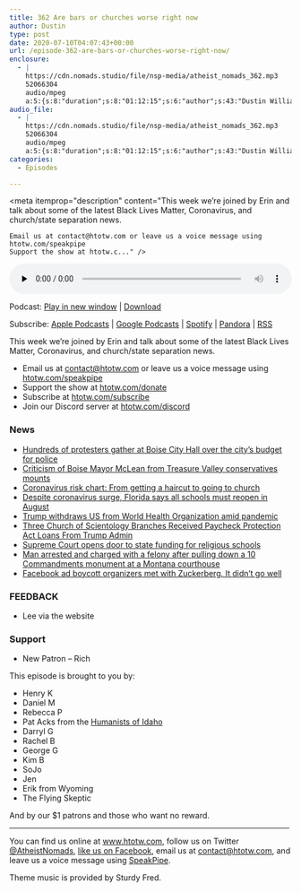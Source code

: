 ```yaml
---
title: 362 Are bars or churches worse right now
author: Dustin
type: post
date: 2020-07-10T04:07:43+00:00
url: /episode-362-are-bars-or-churches-worse-right-now/
enclosure:
  - |
    https://cdn.nomads.studio/file/nsp-media/atheist_nomads_362.mp3
    52066304
    audio/mpeg
    a:5:{s:8:"duration";s:8:"01:12:15";s:6:"author";s:43:"Dustin Williams, Lauren Studley, Erin Riley";s:8:"explicit";s:1:"1";s:13:"episode_title";s:36:"Are bars or churches worse right now";s:10:"episode_no";s:3:"362";}
audio_file:
  - |
    https://cdn.nomads.studio/file/nsp-media/atheist_nomads_362.mp3
    52066304
    audio/mpeg
    a:5:{s:8:"duration";s:8:"01:12:15";s:6:"author";s:43:"Dustin Williams, Lauren Studley, Erin Riley";s:8:"explicit";s:1:"1";s:13:"episode_title";s:36:"Are bars or churches worse right now";s:10:"episode_no";s:3:"362";}
categories:
  - Episodes

---
```

<div itemscope itemtype="http://schema.org/AudioObject">
  <meta itemprop="name" content="362 Are bars or churches worse right now" />
  
  <meta itemprop="uploadDate" content="2020-07-09T22:07:43-06:00" />
  
  <meta itemprop="encodingFormat" content="audio/mpeg" />
  
  <meta itemprop="duration" content="PT1H12M15S" />
  
  <meta itemprop="description" content="This week we’re joined by Erin and talk about some of the latest Black Lives Matter, Coronavirus, and church/state separation news.



 	Email us at contact@htotw.com or leave us a voice message using htotw.com/speakpipe
 	Support the show at htotw.c..." />
  
  <meta itemprop="contentUrl" content="https://dts.podtrac.com/redirect.mp3/cdn.nomads.studio/file/nsp-media/atheist_nomads_362.mp3" />
  
  <meta itemprop="contentSize" content="49.7" />
  </p> 
  
  <div class="powerpress_player" id="powerpress_player_8625">
    <audio class="wp-audio-shortcode" id="audio-4466-369" preload="none" style="width: 100%;" controls="controls"><source type="audio/mpeg" src="https://dts.podtrac.com/redirect.mp3/cdn.nomads.studio/file/nsp-media/atheist_nomads_362.mp3?_=369" /><a href="https://dts.podtrac.com/redirect.mp3/cdn.nomads.studio/file/nsp-media/atheist_nomads_362.mp3">https://dts.podtrac.com/redirect.mp3/cdn.nomads.studio/file/nsp-media/atheist_nomads_362.mp3</a></audio>
  </div>
</div>

<p class="powerpress_links powerpress_links_mp3">
  Podcast: <a href="https://dts.podtrac.com/redirect.mp3/cdn.nomads.studio/file/nsp-media/atheist_nomads_362.mp3" class="powerpress_link_pinw" target="_blank" title="Play in new window" onclick="return powerpress_pinw('https://htotw.com/?powerpress_pinw=4466-podcast');" rel="nofollow">Play in new window</a> | <a href="https://dts.podtrac.com/redirect.mp3/cdn.nomads.studio/file/nsp-media/atheist_nomads_362.mp3" class="powerpress_link_d" title="Download" rel="nofollow" download="atheist_nomads_362.mp3">Download</a>
</p>

<p class="powerpress_links powerpress_subscribe_links">
  Subscribe: <a href="https://podcasts.apple.com/us/podcast/humanists-take-on-the-world/id530050098?mt=2&ls=1" class="powerpress_link_subscribe powerpress_link_subscribe_itunes" target="_blank" title="Subscribe on Apple Podcasts" rel="nofollow">Apple Podcasts</a> | <a href="https://www.google.com/podcasts?feed=aHR0cDovL2F0aGVpc3Rub21hZHMubGlic3luLmNvbS9yc3M%3D" class="powerpress_link_subscribe powerpress_link_subscribe_googleplay" target="_blank" title="Subscribe on Google Podcasts" rel="nofollow">Google Podcasts</a> | <a href="https://open.spotify.com/show/3LzK2xZGike6Tc1GEMtMbr?si=LieN9SNuTpq96smuaUsH8A" class="powerpress_link_subscribe powerpress_link_subscribe_spotify" target="_blank" title="Subscribe on Spotify" rel="nofollow">Spotify</a> | <a href="https://www.pandora.com/podcast/atheist-nomads/PC:10122?corr=62071012&part=ug" class="powerpress_link_subscribe powerpress_link_subscribe_pandora" target="_blank" title="Subscribe on Pandora" rel="nofollow">Pandora</a> | <a href="https://htotw.com/feed/podcast/" class="powerpress_link_subscribe powerpress_link_subscribe_rss" target="_blank" title="Subscribe via RSS" rel="nofollow">RSS</a>
</p>

This week we’re joined by Erin and talk about some of the latest Black Lives Matter, Coronavirus, and church/state separation news.

<!--more-->

  * Email us at <a href="mailto:contact@htotw.com” target=" rel="noopener noreferrer">contact@htotw.com</a> or leave us a voice message using <a href="https://htotw.com/speakpipe" target="_blank" rel="noopener noreferrer">htotw.com/speakpipe</a>
  * Support the show at <a href="https://htotw.com/donate" target="_blank" rel="payment noopener noreferrer">htotw.com/donate</a>
  * Subscribe at <a href="https://htotw.com/subscribe" target="_blank" rel="noopener noreferrer">htotw.com/subscribe</a>
  * Join our Discord server at <a href="https://htotw.com/discord" target="_blank" rel="noopener noreferrer">htotw.com/discord</a>

### News

  * [Hundreds of protesters gather at Boise City Hall over the city’s budget for police][1]
  * [Criticism of Boise Mayor McLean from Treasure Valley conservatives mounts][2]
  * [Coronavirus risk chart: From getting a haircut to going to church][3]
  * [Despite coronavirus surge, Florida says all schools must reopen in August][4]
  * [Trump withdraws US from World Health Organization amid pandemic][5]
  * [Three Church of Scientology Branches Received Paycheck Protection Act Loans From Trump Admin][6]
  * [Supreme Court opens door to state funding for religious schools][7]
  * [Man arrested and charged with a felony after pulling down a 10 Commandments monument at a Montana courthouse][8]
  * [Facebook ad boycott organizers met with Zuckerberg. It didn’t go well][9]

### FEEDBACK

  * Lee via the website

### Support

  * New Patron &#8211; Rich

This episode is brought to you by:

  * Henry K
  * Daniel M
  * Rebecca P
  * Pat Acks from the <a href="https://www.humanistsofidaho.org" target="_blank" rel="noopener noreferrer">Humanists of Idaho</a>
  * Darryl G
  * Rachel B
  * George G
  * Kim B
  * SoJo
  * Jen
  * Erik from Wyoming
  * The Flying Skeptic

And by our $1 patrons and those who want no reward.

<hr width="500" />

You can find us online at <a href="https://www.htotw.com/" target="_blank" rel="noopener noreferrer">www.htotw.com</a>, follow us on Twitter <a href="https://twitter.com/AtheistNomads" target="_blank" rel="noopener noreferrer">@AtheistNomads</a>, <a href="https://htotw.com/facebook" target="_blank" rel="noopener noreferrer">like us on Facebook</a>, email us at <contact@htotw.com>, and leave us a voice message using <a href="https://htotw.com/speakpipe" target="_blank" rel="noopener noreferrer">SpeakPipe</a>.

Theme music is provided by Sturdy Fred.

 [1]: https://www.ktvb.com/mobile/article/news/local/hundreds-of-protesters-gather-at-boise-city-hall-over-the-citys-budget-for-police/277-46d3bcee-a473-4d2d-843d-082435298667
 [2]: https://www.ktvb.com/mobile/article/news/health/coronavirus/boise-mayor-lauren-mclean-criticism-protest-recall-mask-order/277-a2bb625e-cab8-42ef-80a8-dde3129a39b5
 [3]: https://www.khou.com/article/news/health/coronavirus/chart-shows-covid-19-risk-for-37-common-activities/285-01d2c067-9bbd-4708-be17-985afb75823d
 [4]: https://www.cbsnews.com/news/florida-coronavirus-schools-reopen-august/
 [5]: https://www.usatoday.com/story/news/politics/2020/07/07/covid-19-trump-officially-withdraws-us-world-health-organization/5391909002/
 [6]: https://www.thedailybeast.com/three-church-of-scientology-branches-received-paycheck-protection-act-loans-from-trump-admin
 [7]: https://www.cnn.com/2020/06/30/politics/espinoza-montana-religious-schools-scholarship-supreme-court/index.html
 [8]: https://apnews.com/1f9602c2af804972c421d7ba8438f11f
 [9]: https://www.cnn.com/2020/07/07/tech/facebook-civil-rights-meeting/index.html